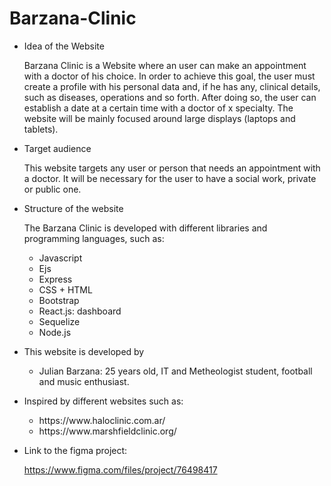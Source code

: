 # Barzana-Clinic

- Idea of the Website
  
    Barzana Clinic is a Website where an user can make an appointment with a doctor of his choice. In order to achieve this goal, the user must create a profile with his personal data and, if he has any, clinical details, such as diseases, operations and so forth. After doing so, the user can establish a date at a certain time with a doctor of x specialty. The website will be mainly focused around large displays (laptops and tablets).

- Target audience  
    
    This website targets any user or person that needs an appointment with a doctor. It will be necessary for the user to have a social work, private or public one.  

- Structure of the website

    The Barzana Clinic is developed with different libraries and programming languages, such as:
    <ul>
  <li>Javascript</li>
  <li>Ejs</li>
  <li>Express</li>
  <li>CSS + HTML</li>
  <li>Bootstrap</li>
  <li>React.js: dashboard </li>
  <li>Sequelize </li>
  <li>Node.js</li>
    </ul>

- This website is developed by 
  <ul>
  
  <li>Julian Barzana: 25 years old, IT and Metheologist student, football and music enthusiast. </li>
  
  </ul>

- Inspired by different websites such as:
    <ul>
    <li>https://www.haloclinic.com.ar/ </li>
    <li>https://www.marshfieldclinic.org/</li>
  </ul>
    
- Link to the figma project: 
  
    https://www.figma.com/files/project/76498417